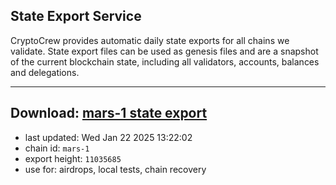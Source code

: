 ## State Export Service
CryptoCrew provides automatic daily state exports for all chains we validate. State export files can be used as genesis files and are a snapshot of the current blockchain state, including all validators, accounts, balances and delegations.

---
**Download: [mars-1 state export](https://dl-eu2.ccvalidators.com/SERVICE/mars/mars-1_export_11035685.json)**
---

- last updated: Wed Jan 22 2025 13:22:02
- chain id: `mars-1`
- export height: `11035685`
- use for: airdrops, local tests, chain recovery
